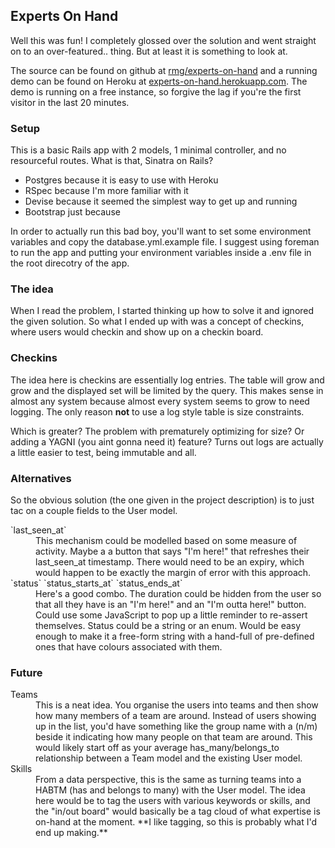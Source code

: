 ## Experts On Hand

  Well this was fun! I completely glossed over the solution and went straight
  on to an over-featured.. thing. But at least it is something to look at.

  The source can be found on github at
  [rmg/experts-on-hand](http://github.com/rmg/experts-on-hand)
  and a running demo can be found on Heroku at
  [experts-on-hand.herokuapp.com](http://experts-on-hand.herokuapp.com/). The demo is running on a free instance, so forgive the lag if you're the
  first visitor in the last 20 minutes.

### Setup

  This is a basic Rails app with 2 models, 1 minimal controller, and no
  resourceful routes. What is that, Sinatra on Rails?

*   Postgres because it is easy to use with Heroku
*   RSpec because I'm more familiar with it
*   Devise because it seemed the simplest way to get up and running
*   Bootstrap just because

  In order to actually run this bad boy, you'll want to set some environment
  variables and copy the database.yml.example file. I suggest using foreman
  to run the app and putting your environment variables inside a .env file
  in the root direcotry of the app.

### The idea

  When I read the problem, I started thinking up how to solve it and ignored the
  given solution. So what I ended up with was a concept of checkins, where users
  would checkin and show up on a checkin board.

### Checkins

  The idea here is checkins are essentially log entries. The table will grow and
  grow and the displayed set will be limited by the query. This makes sense in
  almost any system because almost every system seems to grow to need logging. The
  only reason **not** to use a log style table is size constraints.

  Which is greater? The problem with prematurely optimizing for size? Or adding a
  YAGNI (you aint gonna need it) feature? Turns out logs are actually a little
  easier to test, being immutable and all.

### Alternatives

  So the obvious solution (the one given in the project description) is to just
  tac on a couple fields to the User model.

<dl>
  <dt>`last_seen_at`</dt>
  <dd>This mechanism could be modelled based on some measure of activity. Maybe a
  a button that says "I'm here!" that refreshes their last_seen_at timestamp. 
  There would need to be an expiry, which would happen to be exactly the margin
  of error with this approach.</dd>
  <dt>
    `status`
    `status_starts_at`
    `status_ends_at`
  </dt>
  <dd>
    Here's a good combo. The duration could be hidden from the user so that all
    they have is an "I'm here!" and an "I'm outta here!" button. Could use some
    JavaScript to pop up a little reminder to re-assert themselves. Status could
    be a string or an enum. Would be easy enough to make it a free-form string
    with a hand-full of pre-defined ones that have colours associated with them.
  </dd>
</dl>

### Future

<dl>
  <dt>Teams</dt>
  <dd>
    This is a neat idea. You organise the users into teams and then show how
    many members of a team are around. Instead of users showing up in the list,
    you'd have something like the group name with a (n/m) beside it indicating
    how many people on that team are around. This would likely start off as your
    average has_many/belongs_to relationship between a Team model and the existing
    User model.
  </dd>
  <dt>Skills</dt>
  <dd>
    From a data perspective, this is the same as turning teams into a HABTM (has
    and belongs to many) with the User model. The idea here would be to tag the
    users with various keywords or skills, and the "in/out board" would basically
    be a tag cloud of what expertise is on-hand at the moment. **I like tagging,
    so this is probably what I'd end up making.**
  </dd>
</dl>